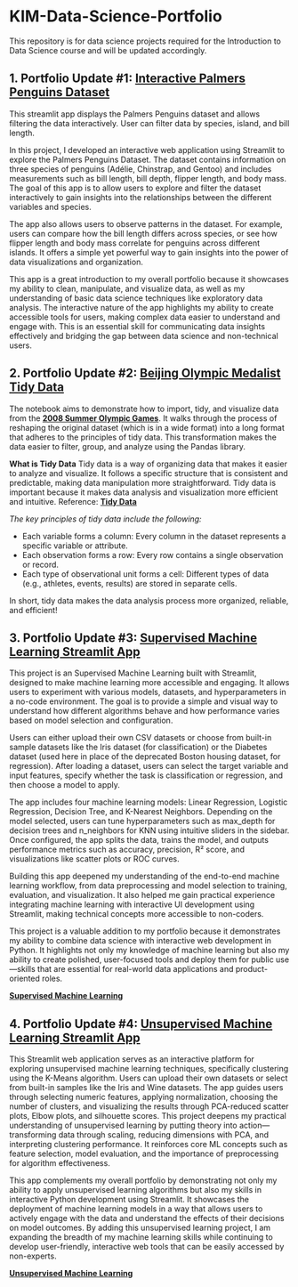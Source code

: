 # KIM-Data-Science-Portfolio
This repository is for data science projects required for the Introduction to Data Science course and will be updated accordingly. 

## 1. Portfolio Update #1: [Interactive Palmers Penguins Dataset](https://github.com/JaeyounJuniperK/KIM-Data-Science-Portfolio/tree/main/KIM-data-science-portfolio/basic_streamlit_app) 
This streamlit app displays the Palmers Penguins dataset and allows filtering the data interactively. User can filter data by species, island, and bill length. 

In this project, I developed an interactive web application using Streamlit to explore the Palmers Penguins Dataset. The dataset contains information on three species of penguins (Adélie, Chinstrap, and Gentoo) and includes measurements such as bill length, bill depth, flipper length, and body mass. The goal of this app is to allow users to explore and filter the dataset interactively to gain insights into the relationships between the different variables and species. 

The app also allows users to observe patterns in the dataset. For example, users can compare how the bill length differs across species, or see how flipper length and body mass correlate for penguins across different islands. It offers a simple yet powerful way to gain insights into the power of data visualizations and organization.

This app is a great introduction to my overall portfolio because it showcases my ability to clean, manipulate, and visualize data, as well as my understanding of basic data science techniques like exploratory data analysis. The interactive nature of the app highlights my ability to create accessible tools for users, making complex data easier to understand and engage with. This is an essential skill for communicating data insights effectively and bridging the gap between data science and non-technical users.

## 2. Portfolio Update #2: [Beijing Olympic Medalist Tidy Data](https://github.com/JaeyounJuniperK/KIM-Data-Science-Portfolio/tree/main/KIM-data-science-portfolio/TidyData)
The notebook aims to demonstrate how to import, tidy, and visualize data from the [**2008 Summer Olympic Games**](https://edjnet.github.io/OlympicsGoNUTS/2008/). It walks through the process of reshaping the original dataset (which is in a wide format) into a long format that adheres to the principles of tidy data. This transformation makes the data easier to filter, group, and analyze using the Pandas library. 

**What is Tidy Data**
Tidy data is a way of organizing data that makes it easier to analyze and visualize. It follows a specific structure that is consistent and predictable, making data manipulation more straightforward. Tidy data is important because it makes data analysis and visualization more efficient and intuitive. Reference: [**Tidy Data**](https://vita.had.co.nz/papers/tidy-data.pdf)

*The key principles of tidy data include the following:*
- Each variable forms a column: Every column in the dataset represents a specific variable or attribute.
- Each observation forms a row: Every row contains a single observation or record.
- Each type of observational unit forms a cell: Different types of data (e.g., athletes, events, results) are stored in separate cells.

In short, tidy data makes the data analysis process more organized, reliable, and efficient!

## 3. Portfolio Update #3: [Supervised Machine Learning Streamlit App](https://kim-data-science-portfolio-cmbsmxkiarxtgwmiiagpqe.streamlit.app/)
This project is an Supervised Machine Learning built with Streamlit, designed to make machine learning more accessible and engaging. It allows users to experiment with various models, datasets, and hyperparameters in a no-code environment. The goal is to provide a simple and visual way to understand how different algorithms behave and how performance varies based on model selection and configuration. 

Users can either upload their own CSV datasets or choose from built-in sample datasets like the Iris dataset (for classification) or the Diabetes dataset (used here in place of the deprecated Boston housing dataset, for regression). After loading a dataset, users can select the target variable and input features, specify whether the task is classification or regression, and then choose a model to apply. 

The app includes four machine learning models: Linear Regression, Logistic Regression, Decision Tree, and K-Nearest Neighbors. Depending on the model selected, users can tune hyperparameters such as max_depth for decision trees and n_neighbors for KNN using intuitive sliders in the sidebar. Once configured, the app splits the data, trains the model, and outputs performance metrics such as accuracy, precision, R² score, and visualizations like scatter plots or ROC curves.

Building this app deepened my understanding of the end-to-end machine learning workflow, from data preprocessing and model selection to training, evaluation, and visualization. It also helped me gain practical experience integrating machine learning with interactive UI development using Streamlit, making technical concepts more accessible to non-coders.

This project is a valuable addition to my portfolio because it demonstrates my ability to combine data science with interactive web development in Python. It highlights not only my knowledge of machine learning but also my ability to create polished, user-focused tools and deploy them for public use—skills that are essential for real-world data applications and product-oriented roles.

[**Supervised Machine Learning**](https://kim-data-science-portfolio-cmbsmxkiarxtgwmiiagpqe.streamlit.app/)

## 4. Portfolio Update #4: [Unsupervised Machine Learning Streamlit App](https://kim-data-science-portfoliomlunsupervisedapp-luyjg7.streamlit.app/)
This Streamlit web application serves as an interactive platform for exploring unsupervised machine learning techniques, specifically clustering using the K-Means algorithm. Users can upload their own datasets or select from built-in samples like the Iris and Wine datasets. The app guides users through selecting numeric features, applying normalization, choosing the number of clusters, and visualizing the results through PCA-reduced scatter plots, Elbow plots, and silhouette scores. This project deepens my practical understanding of unsupervised learning by putting theory into action—transforming data through scaling, reducing dimensions with PCA, and interpreting clustering performance. It reinforces core ML concepts such as feature selection, model evaluation, and the importance of preprocessing for algorithm effectiveness.

This app complements my overall portfolio by demonstrating not only my ability to apply unsupervised learning algorithms but also my skills in interactive Python development using Streamlit. It showcases the deployment of machine learning models in a way that allows users to actively engage with the data and understand the effects of their decisions on model outcomes. By adding this unsupervised learning project, I am expanding the breadth of my machine learning skills while continuing to develop user-friendly, interactive web tools that can be easily accessed by non-experts.

[**Unsupervised Machine Learning**](https://kim-data-science-portfoliomlunsupervisedapp-luyjg7.streamlit.app/)


